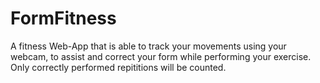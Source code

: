 # FormFitness
A fitness Web-App that is able to track your movements using your webcam, to assist and correct your form while performing your exercise. Only correctly performed repititions will be counted.